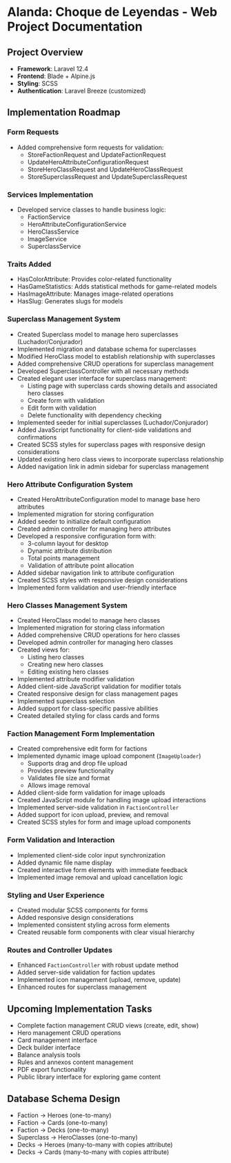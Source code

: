 # Alanda: Choque de Leyendas - Web Project Documentation

## Project Overview
- **Framework**: Laravel 12.4
- **Frontend**: Blade + Alpine.js
- **Styling**: SCSS
- **Authentication**: Laravel Breeze (customized)

## Implementation Roadmap

### Form Requests
- Added comprehensive form requests for validation:
  - StoreFactionRequest and UpdateFactionRequest
  - UpdateHeroAttributeConfigurationRequest
  - StoreHeroClassRequest and UpdateHeroClassRequest
  - StoreSuperclassRequest and UpdateSuperclassRequest

### Services Implementation
- Developed service classes to handle business logic:
  - FactionService
  - HeroAttributeConfigurationService
  - HeroClassService
  - ImageService
  - SuperclassService

### Traits Added
- HasColorAttribute: Provides color-related functionality
- HasGameStatistics: Adds statistical methods for game-related models
- HasImageAttribute: Manages image-related operations
- HasSlug: Generates slugs for models

### Superclass Management System
- Created Superclass model to manage hero superclasses (Luchador/Conjurador)
- Implemented migration and database schema for superclasses
- Modified HeroClass model to establish relationship with superclasses
- Added comprehensive CRUD operations for superclass management
- Developed SuperclassController with all necessary methods
- Created elegant user interface for superclass management:
  - Listing page with superclass cards showing details and associated hero classes
  - Create form with validation
  - Edit form with validation
  - Delete functionality with dependency checking
- Implemented seeder for initial superclasses (Luchador/Conjurador)
- Added JavaScript functionality for client-side validations and confirmations
- Created SCSS styles for superclass pages with responsive design considerations
- Updated existing hero class views to incorporate superclass relationship
- Added navigation link in admin sidebar for superclass management

### Hero Attribute Configuration System
- Created HeroAttributeConfiguration model to manage base hero attributes
- Implemented migration for storing configuration
- Added seeder to initialize default configuration
- Created admin controller for managing hero attributes
- Developed a responsive configuration form with:
  - 3-column layout for desktop
  - Dynamic attribute distribution
  - Total points management
  - Validation of attribute point allocation
- Added sidebar navigation link to attribute configuration
- Created SCSS styles with responsive design considerations
- Implemented form validation and user-friendly interface

### Hero Classes Management System
- Created HeroClass model to manage hero classes
- Implemented migration for storing class information
- Added comprehensive CRUD operations for hero classes
- Developed admin controller for managing hero classes
- Created views for:
  - Listing hero classes
  - Creating new hero classes
  - Editing existing hero classes
- Implemented attribute modifier validation
- Added client-side JavaScript validation for modifier totals
- Created responsive design for class management pages
- Implemented superclass selection
- Added support for class-specific passive abilities
- Created detailed styling for class cards and forms

### Faction Management Form Implementation
- Created comprehensive edit form for factions
- Implemented dynamic image upload component (`ImageUploader`)
  - Supports drag and drop file upload
  - Provides preview functionality
  - Validates file size and format
  - Allows image removal
- Added client-side form validation for image uploads
- Created JavaScript module for handling image upload interactions
- Implemented server-side validation in `FactionController`
- Added support for icon upload, preview, and removal
- Created SCSS styles for form and image upload components

### Form Validation and Interaction
- Implemented client-side color input synchronization
- Added dynamic file name display
- Created interactive form elements with immediate feedback
- Implemented image removal and upload cancellation logic

### Styling and User Experience
- Created modular SCSS components for forms
- Added responsive design considerations
- Implemented consistent styling across form elements
- Created reusable form components with clear visual hierarchy

### Routes and Controller Updates
- Enhanced `FactionController` with robust update method
- Added server-side validation for faction updates
- Implemented icon management (upload, remove, update)
- Enhanced routes for superclass management

## Upcoming Implementation Tasks
- Complete faction management CRUD views (create, edit, show)
- Hero management CRUD operations
- Card management interface
- Deck builder interface
- Balance analysis tools
- Rules and annexos content management
- PDF export functionality
- Public library interface for exploring game content

## Database Schema Design
- Faction → Heroes (one-to-many)
- Faction → Cards (one-to-many)
- Faction → Decks (one-to-many)
- Superclass → HeroClasses (one-to-many)
- Decks → Heroes (many-to-many with copies attribute)
- Decks → Cards (many-to-many with copies attribute)